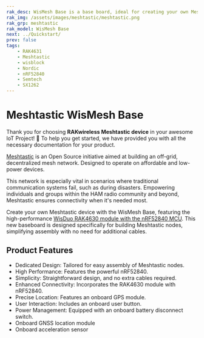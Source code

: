 ```yaml
---
rak_desc: WisMesh Base is a base board, ideal for creating your own Meshtastic node, simplifying assembly without requiring extra cables.
rak_img: /assets/images/meshtastic/meshtastic.png
rak_grp: meshtastic
rak_model: WisMesh Base
next: ../Quickstart/
prev: false
tags:
    - RAK4631
    - Meshtastic
    - wisblock
    - Nordic
    - nRF52840
    - Semtech
    - SX1262
---
```


# Meshtastic WisMesh Base

Thank you for choosing **RAKwireless Meshtastic device** in your awesome IoT Project! 🎉 To help you get started, we have provided you with all the necessary documentation for your product.

<a href="https://meshtastic.org/" target="_blank">Meshtastic</a> is an Open Source initiative aimed at building an off-grid, decentralized mesh network. Designed to operate on affordable and low-power devices.

This network is especially vital in scenarios where traditional communication systems fail, such as during disasters. Empowering individuals and groups within the HAM radio community and beyond, Meshtastic ensures connectivity when it's needed most.

Create your own Meshtastic device with the WisMesh Base, featuring the high-performance <a href="https://store.rakwireless.com/products/rak4630-nrf52840-sx1262-lora-bluetooth-module-for-lorawan?_pos=1&_sid=3983dfed3&_ss=r&variant=43557762302150" target="_blank">WisDuo RAK4630 module with the nRF52840 MCU</a>. This new baseboard is designed specifically for building Meshtastic nodes, simplifying assembly with no need for additional cables.

## Product Features

- Dedicated Design: Tailored for easy assembly of Meshtastic nodes.
- High Performance: Features the powerful nRF52840.
- Simplicity: Straightforward design, and no extra cables required.
- Enhanced Connectivity: Incorporates the RAK4630 module with nRF52840.
- Precise Location: Features an onboard GPS module.
- User Interaction: Includes an onboard user button.
- Power Management: Equipped with an onboard battery disconnect switch.
- Onboard GNSS location module
- Onboard acceleration sensor
